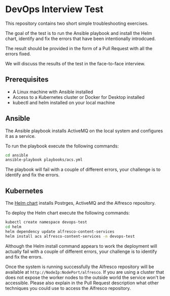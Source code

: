 # DevOps Interview Test

This repository contains two short simple troubleshooting exercises.

The goal of the test is to run the Ansible playbook and install the Helm chart, identify and fix the errors that have been intentionally introdcued.

The result should be provided in the form of a Pull Request with all the errors fixed.

We will discuss the results of the test in the face-to-face interview.

## Prerequisites

* A Linux machine with Ansible installed
* Access to a Kubernetes cluster or Docker for Desktop installed
* kubectl and helm installed on your local machine

## Ansible

The Ansible playbook installs ActiveMQ on the local system and configures it as a service.

To run the playbook execute the following commands:

```bash
cd ansible
ansible-playbook playbooks/acs.yml
```

The playbook will fail with a couple of different errors, your challenge is to identify and fix the errors.

## Kubernetes

The [Helm chart](helm/README.md) installs Postrges, ActiveMQ and the Alfresco repository.

To deploy the Helm chart execute the following commands:

```bash
kubectl create namespace devops-test
cd helm
helm dependency update alfresco-content-services
helm install acs alfresco-content-services -n devops-test
```

Although the Helm install command appears to work the deployment will actually fail with a couple of different errors, your challenge is to identify and fix the errors.

Once the system is running successfully the Alfresco repository will be available at `http://NodeIp:NodePort/alfresco`. If you are using a cluster that does not expose the worker nodes to the outside world the service won't be accessible. Please also explain in the Pull Request description what other techniques you could use to access the Alfresco repository.
